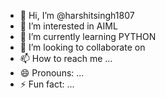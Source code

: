 - 👋 Hi, I’m @harshitsingh1807
- 👀 I’m interested in AIML
- 🌱 I’m currently learning PYTHON
- 💞️ I’m looking to collaborate on 
- 📫 How to reach me ...
- 😄 Pronouns: ...
- ⚡ Fun fact: ...

<!---
harshitsingh1807/harshitsingh1807 is a ✨ special ✨ repository because its `README.md` (this file) appears on your GitHub profile.
You can click the Preview link to take a look at your changes.
--->
